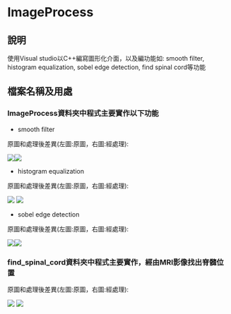 # ImageProcess
## 說明
使用Visual studio以C++編寫圖形化介面，以及編功能如:
smooth filter, histogram equalization, sobel edge detection, find spinal cord等功能


## 檔案名稱及用處
### ImageProcess資料夾中程式主要實作以下功能
* smooth filter

原圖和處理後差異(左圖:原圖，右圖:經處理):

![](https://i.imgur.com/wC0Mpid.png)![](https://i.imgur.com/LaQwuyW.jpg)

* histogram equalization
 
原圖和處理後差異(左圖:原圖，右圖:經處理):

![](https://i.imgur.com/KnTmD68.jpg) ![](https://i.imgur.com/T5Baw7M.jpg)

* sobel edge detection
 
原圖和處理後差異(左圖:原圖，右圖:經處理):

![](https://i.imgur.com/6WrVuEK.png)![](https://i.imgur.com/Heprpvu.jpg)

### find_spinal_cord資料夾中程式主要實作，經由MRI影像找出脊髓位置
    
原圖和處理後差異(左圖:原圖，右圖:經處理):


![](https://i.imgur.com/4xxdWFP.jpg) ![](https://i.imgur.com/JPTTDwW.jpg)
